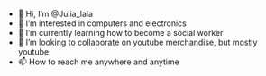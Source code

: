 - 👋 Hi, I’m @Julia_lala
- 👀 I’m interested in computers and electronics
- 🌱 I’m currently learning how to become a social worker
- 💞️ I’m looking to collaborate on youtube merchandise, but mostly youtube
- 📫 How to reach me anywhere and anytime

<!---
Julia_lala/Julia_lala is a ✨ special ✨ repository because its `README.md` (this file) appears on your GitHub profile.
You can click the Preview link to take a look at your changes.
--->
